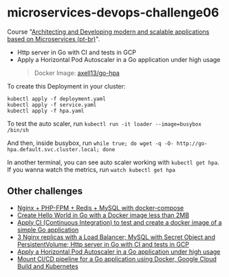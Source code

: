 # microservices-devops-challenge06

Course "[Architecting and Developing modern and scalable applications based on Microservices (pt-br)](https://drive.google.com/file/d/1JXXmYhfi-Sk0zwiEbBIEswDC6AFeyBlD/view?usp=sharing)".

- Http server in Go with CI and tests in GCP
- Apply a Horizontal Pod Autoscaler in a Go application under high usage
    > Docker Image: [axell13/go-hpa](https://hub.docker.com/r/axell13/go-hpa)

To create this Deployment in your cluster:

```
kubectl apply -f deployment.yaml
kubectl apply -f service.yaml
kubectl apply -f hpa.yaml
```

To test the auto scaler, run `kubectl run -it loader --image=busybox /bin/sh`

And then, inside busybox, run `while true; do wget -q -O- http://go-hpa.default.svc.cluster.local; done`

In another terminal, you can see auto scaler working with `kubectl get hpa`. If you wanna watch the metrics, run `watch kubectl get hpa`

## Other challenges

- [Nginx + PHP-FPM + Redis + MySQL with docker-compose](https://github.com/axell-brendow/microservices-devops-challenge01)
- [Create Hello World in Go with a Docker image less than 2MB](https://github.com/axell-brendow/microservices-devops-challenge02)
- [Apply CI (Continuous Integration) to test and create a docker image of a simple Go application](https://github.com/axell-brendow/microservices-devops-challenge04)
- [3 Nginx replicas with a Load Balancer; MySQL with Secret Object and PersistentVolume; Http server in Go with CI and tests in GCP](https://github.com/axell-brendow/microservices-devops-challenge05)
- [Apply a Horizontal Pod Autoscaler in a Go application under high usage](https://github.com/axell-brendow/microservices-devops-challenge06)
- [Mount CI/CD pipeline for a Go application using Docker, Google Cloud Build and Kubernetes](https://github.com/axell-brendow/microservices-devops-challenge07)
